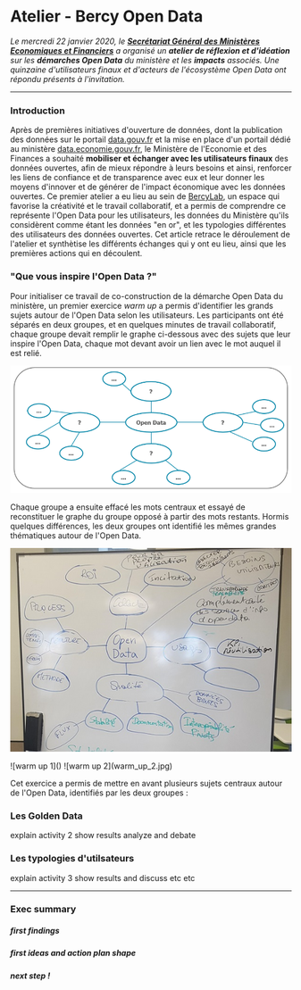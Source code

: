 # Atelier - Bercy Open Data
*Le mercredi 22 janvier 2020, le **[Secrétariat Général des Ministères Economiques et Financiers](https://www.economie.gouv.fr/vous-orienter/organigramme/secretariat-general-des-ministeres-economiques-et-financiers-sg)** a organisé un **atelier de réflexion et d'idéation** sur les **démarches Open Data** du ministère et les **impacts** associés. Une quinzaine d'utilisateurs finaux et d'acteurs de l'écosystème Open Data ont répondu présents à l'invitation.*
***
### Introduction
Après de premières initiatives d'ouverture de données, dont la publication des données sur le portail [data.gouv.fr](https://data.gouv.fr) et la mise en place d'un portail dédié au ministère [data.economie.gouv.fr](https://data.economie.gouv.fr), le Ministère de l'Economie et des Finances a souhaité **mobiliser et échanger avec les utilisateurs finaux** des données ouvertes, afin de mieux répondre à leurs besoins et ainsi, renforcer les liens de confiance et de transparence avec eux et leur donner les moyens d'innover et de générer de l'impact économique avec les données ouvertes. 
Ce premier atelier a eu lieu au sein de [BercyLab](https://www.economie.gouv.fr/mission-innovation/bienvenue-au-bercylab), un espace qui favorise la créativité et le travail collaboratif, et a permis de comprendre ce représente l'Open Data pour les utilisateurs, les données du Ministère qu'ils considèrent comme étant les données "en or", et les typologies différentes des utilisateurs des données ouvertes. 
Cet article retrace le déroulement de l'atelier et synthètise les différents échanges qui y ont eu lieu, ainsi que les premières actions qui en découlent.

### "Que vous inspire l'Open Data ?"
Pour initialiser ce travail de co-construction de la démarche Open Data du ministère, un premier exercice *warm up* a permis d'identifier les grands sujets autour de l'Open Data selon les utilisateurs. 
Les participants ont été séparés en deux groupes, et en quelques minutes de travail collaboratif, chaque groupe devait remplir le graphe ci-dessous avec des sujets que leur inspire l'Open Data, chaque mot devant avoir un lien avec le mot auquel il est relié. 

![Open Data Pour Vous](warm_up_1.PNG)

Chaque groupe a ensuite effacé les mots centraux et essayé de reconstituer le graphe du groupe opposé à partir des mots restants. Hormis quelques différences, les deux groupes ont identifié les mêmes grandes thématiques autour de l'Open Data.

<p align="center">
  <img src="warm_up_2.jpg"/>
</p>
![warm up 1]()
![warm up 2](warm_up_2.jpg)

Cet exercice a permis de mettre en avant plusieurs sujets centraux autour de l'Open Data, identifiés par les deux groupes : 



### Les Golden Data
explain activity 2
show results
analyze and debate

### Les typologies d'utilsateurs
explain activity 3
show results and discuss etc etc

---
### Exec summary

##### first findings
##### first ideas and action plan shape
##### next step !

